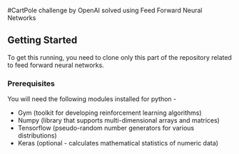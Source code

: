 #CartPole challenge by OpenAI solved using Feed Forward Neural Networks

## Getting Started 
To get this running, you need to clone only this part of the repository related to feed forward neural networks. 
### Prerequisites
You will need the following modules installed for python - 

* Gym (toolkit for developing reinforcement learning algorithms)
* Numpy (library that supports multi-dimensional arrays and matrices)
* Tensorflow (pseudo-random number generators for various distributions)
* Keras (optional - calculates mathematical statistics of numeric data)
